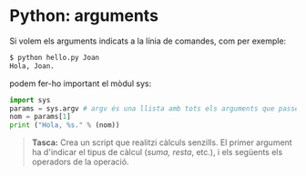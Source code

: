 Python: arguments
==========================


Si volem els arguments indicats a la línia de comandes, com per exemple:

```python
$ python hello.py Joan 
Hola, Joan.
```

podem fer-ho important el mòdul sys:

``` python
import sys
params = sys.argv # argv és una llista amb tots els arguments que passem
nom = params[1]
print ("Hola, %s." % (nom))
```

> **Tasca:** Crea un script que realitzi càlculs senzills. El primer argument ha d'indicar el tipus de càlcul (_suma, resta_, etc.), i els següents els operadors de la operació.

